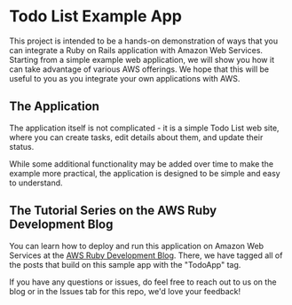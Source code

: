 # Todo List Example App

This project is intended to be a hands-on demonstration of ways that you can
integrate a Ruby on Rails application with Amazon Web Services. Starting from a
simple example web application, we will show you how it can take advantage of
various AWS offerings. We hope that this will be useful to you as you integrate
your own applications with AWS.

## The Application

The application itself is not complicated - it is a simple Todo List web site,
where you can create tasks, edit details about them, and update their status.

While some additional functionality may be added over time to make the example
more practical, the application is designed to be simple and easy to understand.

## The Tutorial Series on the AWS Ruby Development Blog

You can learn how to deploy and run this application on Amazon Web Services at
the [AWS Ruby Development Blog](http://ruby.awsblog.com/blog/tag/TodoApp).
There, we have tagged all of the posts that build on this sample app with the
"TodoApp" tag.

If you have any questions or issues, do feel free to reach out to us on the
blog or in the Issues tab for this repo, we'd love your feedback!
